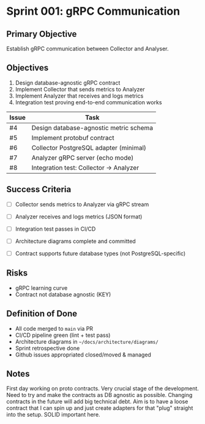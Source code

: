 # Sprint 001: gRPC Communication

## Primary Objective
Establish gRPC communication between Collector and Analyser.

## Objectives
1. Design database-agnostic gRPC contract
2. Implement Collector that sends metrics to Analyzer
3. Implement Analyzer that receives and logs metrics
4. Integration test proving end-to-end communication works

| Issue | Task |
|-------|------|
| #4 | Design database-agnostic metric schema |
| #5 | Implement protobuf contract |
| #6 | Collector PostgreSQL adapter (minimal) |
| #7 | Analyzer gRPC server (echo mode) |
| #8 | Integration test: Collector → Analyzer |


## Success Criteria
- [ ] Collector sends metrics to Analyzer via gRPC stream
- [ ] Analyzer receives and logs metrics (JSON format)
- [ ] Integration test passes in CI/CD
- [ ] Architecture diagrams complete and committed
- [ ] Contract supports future database types (not PostgreSQL-specific)


## Risks
- gRPC learning curve
- Contract not database agnostic (KEY)


## Definition of Done
- All code merged to `main` via PR
- CI/CD pipeline green (lint + test pass)
- Architecture diagrams in `~/docs/architecture/diagrams/`
- Sprint retrospective done
- Github issues appropriated closed/moved & managed


## Notes
First day working on proto contracts. Very crucial stage of the development. Need to try and make the contracts as DB agnostic as possible. Changing contracts in the future will add big technical debt. Aim is to have a loose contract that I can spin up and just create adapters for that "plug" straight into the setup. SOLID important here.
